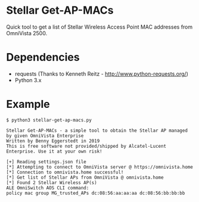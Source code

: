 # Stellar Get-AP-MACs
Quick tool to get a list of Stellar Wireless Access Point MAC addresses from OmniVista 2500.

# Dependencies
- requests (Thanks to Kenneth Reitz - http://www.python-requests.org/)
- Python 3.x

# Example
```
$ python3 stellar-get-ap-macs.py 

Stellar Get-AP-MACs - a simple tool to obtain the Stellar AP managed by given OmniVista Enterprise
Written by Benny Eggerstedt in 2019
This is free software not provided/shipped by Alcatel-Lucent Enterprise. Use it at your own risk!

[+] Reading settings.json file
[*] Attempting to connect to OmniVista server @ https://omnivista.home
[*] Connection to omnivista.home successful!
[*] Get list of Stellar APs from OmniVista @ omnivista.home
[*] Found 2 Stellar Wireless AP(s)
ALE OmniSwitch AOS CLI command:
policy mac group MG_trusted_APs dc:08:56:aa:aa:aa dc:08:56:bb:bb:bb
```
